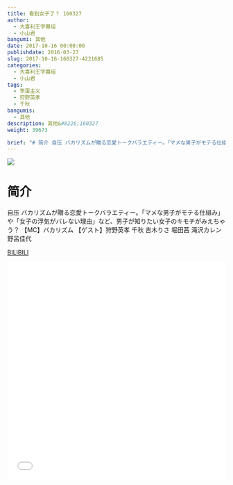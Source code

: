 ```yaml
---
title: 看到女子了？ 160327
author: 
  - 大喜利王字幕组
  - 小山君
bangumi: 其他
date: 2017-10-16 00:00:00
publishdate: 2016-03-27
slug: 2017-10-16-160327-4221685
categories: 
  - 大喜利王字幕组
  - 小山君
tags: 
  - 笨蛋主义
  - 狩野英孝
  - 千秋
bangumis: 
  - 其他
description: 其他&#8226;160327
weight: 39673

brief: "# 简介 自压 バカリズムが贈る恋愛トークバラエティー。「マメな男子がモテる仕組み」や「女子の浮気がバレない理由」など、男子が知りたい女子のキモチがみえちゃう？ 【MC】バカリズム 【ゲスト】狩野英孝 千秋 吉木りさ 堀田茜 滝沢カレン 野呂佳代"
---
```


![](https://i.imgur.com/60RTX0H.jpg)

# 简介  
自压 バカリズムが贈る恋愛トークバラエティー。「マメな男子がモテる仕組み」や「女子の浮気がバレない理由」など、男子が知りたい女子のキモチがみえちゃう？
【MC】バカリズム 
【ゲスト】狩野英孝 千秋 吉木りさ 堀田茜 滝沢カレン 野呂佳代


  [BILIBILI](https://www.bilibili.com/video/av4221685/)


<div class="vcontainer">  <iframe class='video' src="//www.bilibili.com/blackboard/player.html?aid=4221685" width="100%" height="500" frameborder="0" allowfullscreen="allowfullscreen"></iframe></div>
